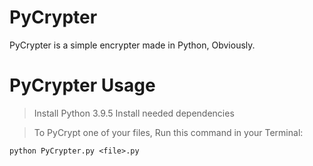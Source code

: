# PyCrypter
PyCrypter is a simple encrypter made in Python, Obviously.

# PyCrypter Usage
>Install Python 3.9.5
>Install needed dependencies
    
>To PyCrypt one of your files, Run this command in your Terminal:

    python PyCrypter.py <file>.py   
